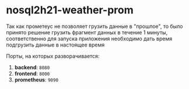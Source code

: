 # nosql2h21-weather-prom

Так как прометеус не позволяет грузить данные в "прошлое", то было принято решение грузить фрагмент данных в течение 1 минуты, соответственно для запуска приложения необходимо дать время подгрузить данные в настоящее время

Порты, на которых разворачивается:
1. **backend**: ``8080``
2. **frontend**: ``8000``
3. **prometheus**: ``9090``
